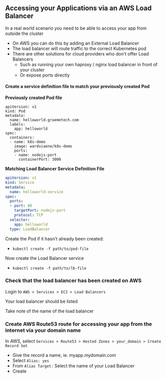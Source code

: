 ## Accessing your Applications via an AWS Load Balancer

In a real world scenario you need to be able to access your app from outside the cluster

  - On AWS you can do this by adding an External Load Balancer
  - The load balancer will route traffic to the correct Kubernetes pod
  - There are other solutions for cloud providers who don't offer Load Balancers
    - Such as running your own haproxy / nginx load balancer in front of your cluster
    - Or expose ports directly

#### Create a service definition file to match your previously created Pod

**Previously created Pod file**

```
apiVersion: v1
kind: Pod
metadata:
  name: helloworld.graemetech.com
  labels:
    app: helloworld
spec:
  containers:
  - name: k8s-demo
    image: wardviaene/k8s-demo
    ports:
    - name: nodejs-port
      containerPort: 3000
```

**Matching Load Balancer Service Definition File**

```yaml
apiVersion: v1
kind: Service
metadata:
  name: helloworld-service
spec:
  ports:
  - port: 80
    targetPort: nodejs-port
    protocol: TCP
  selector:
    app: helloworld
  type: LoadBalancer
```

Create the Pod if it hasn't already been created:

- `kubectl create -f path/to/pod-file`

Now create the Load Balancer service

- `kubectl create -f path/to/lb-file`


### Check that the load balancer has been created on AWS

Login to `AWS > Services > EC2 > Load Balancers`

Your load balancer should be listed

Take note of the name of the load balancer


### Create AWS Route53 route for accessing your app from the internet via your domain name

In AWS, select `Services > Route53 > Hosted Zones > your_domain > Create Record Set`

- Give the record a name, ie. myapp.mydomain.com
- Select `Alias: yes`
- From `Alias Target:` Select the name of your Load Balancer
- Create

